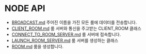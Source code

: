 # NODE API
* [BROADCAST.md](BROADCAST.md) 주어진 이름을 가진 모든 룸에 데이터를 전송합니다.
* [CLIENT_ROOM.md](CLIENT_ROOM.md) 룸 서버와 통신을 주고받는 CLIENT_ROOM 클래스
* [CONNECT_TO_ROOM_SERVER.md](CONNECT_TO_ROOM_SERVER.md) 룸 서버에 접속합니다.
* [LAUNCH_ROOM_SERVER.md](LAUNCH_ROOM_SERVER.md) 룸 서버를 생성하는 클래스
* [ROOM.md](ROOM.md) 룸을 생성합니다.
